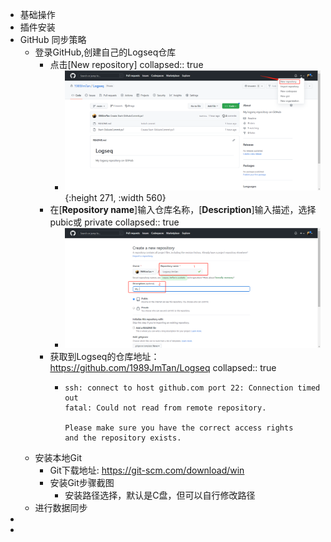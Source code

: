 - 基础操作
- 插件安装
- GitHub 同步策略
	- 登录GitHub,创建自己的Logseq仓库
		- 点击[New repository]
		  collapsed:: true
			- ![image.png](../assets/image_1671175508127_0.png){:height 271, :width 560}
		- 在[**Repository name**]输入仓库名称，[**Description**]输入描述，选择pubic或 private
		  collapsed:: true
			- ![image.png](../assets/image_1671175670716_0.png)
		- 获取到Logseq的仓库地址：  https://github.com/1989JmTan/Logseq
		  collapsed:: true
			- ```
			  ssh: connect to host github.com port 22: Connection timed out
			  fatal: Could not read from remote repository.
			  
			  Please make sure you have the correct access rights
			  and the repository exists.
			  ```
	- 安装本地Git
		- Git下载地址:  https://git-scm.com/download/win
		- 安装Git步骤截图
			- 安装路径选择，默认是C盘，但可以自行修改路径
	- 进行数据同步
-
-